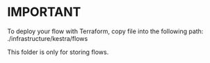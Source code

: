 # IMPORTANT
To deploy your flow with Terraform, copy file into the following path:
 ./infrastructure/kestra/flows

This folder is only for storing flows.